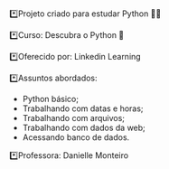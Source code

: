 *️⃣Projeto criado para estudar Python 👨‍💻

*️⃣Curso: Descubra o Python 👀

*️⃣Oferecido por: Linkedin Learning

*️⃣Assuntos abordados: 
- Python básico;
- Trabalhando com datas e horas;
- Trabalhando com arquivos;
- Trabalhando com dados da web;
- Acessando banco de dados. 

*️⃣Professora: Danielle Monteiro
